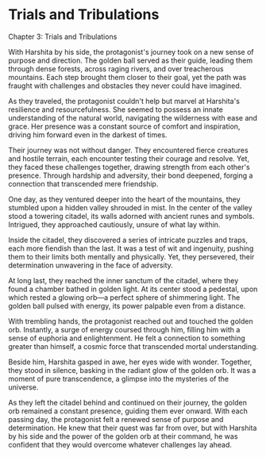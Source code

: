 # Trials and Tribulations

Chapter 3: Trials and Tribulations

With Harshita by his side, the protagonist's journey took on a new sense of purpose and direction. The golden ball served as their guide, leading them through dense forests, across raging rivers, and over treacherous mountains. Each step brought them closer to their goal, yet the path was fraught with challenges and obstacles they never could have imagined.

As they traveled, the protagonist couldn't help but marvel at Harshita's resilience and resourcefulness. She seemed to possess an innate understanding of the natural world, navigating the wilderness with ease and grace. Her presence was a constant source of comfort and inspiration, driving him forward even in the darkest of times.

Their journey was not without danger. They encountered fierce creatures and hostile terrain, each encounter testing their courage and resolve. Yet, they faced these challenges together, drawing strength from each other's presence. Through hardship and adversity, their bond deepened, forging a connection that transcended mere friendship.

One day, as they ventured deeper into the heart of the mountains, they stumbled upon a hidden valley shrouded in mist. In the center of the valley stood a towering citadel, its walls adorned with ancient runes and symbols. Intrigued, they approached cautiously, unsure of what lay within.

Inside the citadel, they discovered a series of intricate puzzles and traps, each more fiendish than the last. It was a test of wit and ingenuity, pushing them to their limits both mentally and physically. Yet, they persevered, their determination unwavering in the face of adversity.

At long last, they reached the inner sanctum of the citadel, where they found a chamber bathed in golden light. At its center stood a pedestal, upon which rested a glowing orb—a perfect sphere of shimmering light. The golden ball pulsed with energy, its power palpable even from a distance.

With trembling hands, the protagonist reached out and touched the golden orb. Instantly, a surge of energy coursed through him, filling him with a sense of euphoria and enlightenment. He felt a connection to something greater than himself, a cosmic force that transcended mortal understanding.

Beside him, Harshita gasped in awe, her eyes wide with wonder. Together, they stood in silence, basking in the radiant glow of the golden orb. It was a moment of pure transcendence, a glimpse into the mysteries of the universe.

As they left the citadel behind and continued on their journey, the golden orb remained a constant presence, guiding them ever onward. With each passing day, the protagonist felt a renewed sense of purpose and determination. He knew that their quest was far from over, but with Harshita by his side and the power of the golden orb at their command, he was confident that they would overcome whatever challenges lay ahead.



